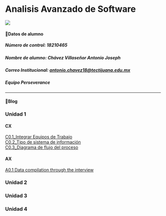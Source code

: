 # Analisis Avanzado de Software 
![](https://159ffff6-a-62cb3a1a-s-sites.googlegroups.com/site/tutoriasnchz/pitt-tutorias/instituto-tecnologico-de-tijuana-2/download%20%281%29.jpg?attachauth=ANoY7co2NkOjILJdOCZpa-qpDca2rsR1AZRZ6MF6PXFEtwoZ5k867tm4-0lb1h33xrWY6-jwTX0SszAYOzP7TvilKnRk_cDe6X56nbp7vyZkLYSfGD7BZjfr_HQXWhjSZAgKx_cLI68__lx8FUXNmFPj5-oPHYZ5p64jDbteQfHDzvzP_xSgvrAl3EkXna_sWyhHuf8CNKoPfD9apyqp_L86qB6mlXKyF0T1IoTsdZDafLwMHBROrpNgU7kc40glDU6F3lWTWd_bMpzwjelxce7FPBsPJTEi2_mtRzDZmb7mnaQdieZFfic%3D&attredirects=0)  

#### 👔Datos de alumno
##### Número de control: 18210465
##### Nombre de alumno: Chávez Villaseñor Antonio Joseph
##### Correo Institucional: antonio.chavez18@tectijuana.edu.mx
##### Equipo Perseverance
___
#### 📁Blog
### Unidad 1
#### CX
[C0.1_Integrar Equipos de Trabajo ](https://github.com/josephc21/AnalisisAvanzado_de_Software/blob/main/C0.1_IntegrarEquiposdeTrabajo.pdf)  
[C0.2_Tipo de sistema de información](https://github.com/josephc21/AnalisisAvanzado_de_Software/blob/main/C0.2_Tipo_de_Sistema_Desarrollar_JosephChavez.pdf)  
[C0.3_Diagrama de flujo del proceso](https://github.com/josephc21/AnalisisAvanzado_de_Software/blob/main/C0.3_DiagramadeFlujo_JosephCh%C3%A1vez.pdf)
#### AX
[A0.1 Data compilation through the interview](https://github.com/josephc21/AnalisisAvanzado_de_Software/blob/main/A0.1_Interview_Compilation_JosephAntonioChavezVillase%C3%B1or.pdf)    
### Unidad 2
### Unidad 3
### Unidad 4

